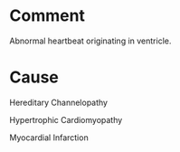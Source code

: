 # Comment

Abnormal heartbeat originating in ventricle.

# Cause

Hereditary Channelopathy

Hypertrophic Cardiomyopathy

Myocardial Infarction
